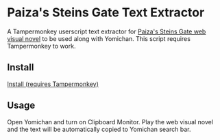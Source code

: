 # Paiza's Steins Gate Text Extractor
A Tampermonkey userscript text extractor for [Paiza's Steins Gate web visual novel](https://paiza.jp/steins_gate/) to be used along with Yomichan. 
This script requires Tampermonkey to work.

## Install
[Install (requires Tampermonkey)](https://github.com/ryuga93/paiza-steins-gate/raw/main/Paiza's%20Steins%20Gate%20Text%20Hooker.user.js)

## Usage
Open Yomichan and turn on Clipboard Monitor. Play the web visual novel and the text will be automatically copied to Yomichan search bar.




